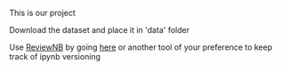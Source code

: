 This is our project

Download the dataset and place it in 'data' folder


Use [ReviewNB](https://www.reviewnb.com/?utm_source=reviewnb_blog) by going [here](https://app.reviewnb.com/Celleforst/DD2424-Project/blob/first_part/Project.ipynb/discussion) or another tool of your preference to keep track of ipynb versioning 
